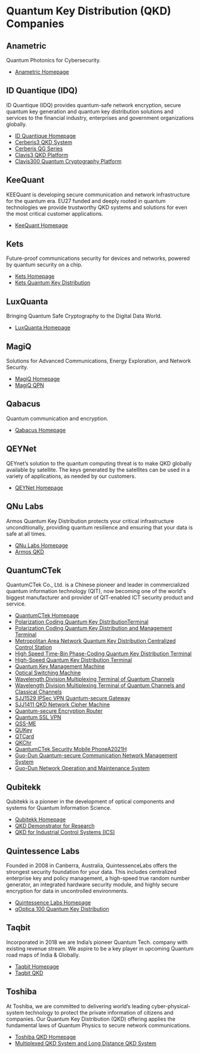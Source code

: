 # Quantum Key Distribution (QKD) Companies

## Anametric

Quantum Photonics for Cybersecurity.

* [Anametric Homepage](https://anametric.com/)

## ID Quantique (IDQ)

ID Quantique (IDQ) provides quantum-safe network encryption, secure quantum key generation and 
quantum key distribution solutions and services to the financial industry, enterprises and 
government organizations globally.

* [ID Quantique Homepage](https://www.idquantique.com/)
* [Cerberis3 QKD System](https://www.idquantique.com/quantum-safe-security/products/cerberis3-qkd-system/)
* [Cerberis QG Series](https://www.idquantique.com/quantum-safe-security/products/cerberis-xg-qkd-system/)
* [Clavis3 QKD Platform](https://www.idquantique.com/quantum-safe-security/products/clavis3-qkd-platform-rd/)
* [Clavis300 Quantum Cryptography Platform](https://www.idquantique.com/quantum-safe-security/products/clavis300-quantum-cryptography-platform/)

## KeeQuant

KEEQuant is developing secure communication and network infrastructure for the quantum era.
EU27 funded and deeply rooted in quantum technologies we provide trustworthy QKD systems and solutions for even the most critical customer applications.

* [KeeQuant Homepage](https://keequant.com/)

## Kets

Future-proof communications security for devices and networks, powered by quantum security on a
chip.

* [Kets Homepage](https://kets-quantum.com/)
* [Kets Quantum Key Distribution](https://kets-quantum.com/quantum-key-distribution/)

## LuxQuanta

Bringing Quantum Safe Cryptography to the Digital Data World.

* [LuxQuanta Homepage](https://luxquanta.com/)

## MagiQ

Solutions for Advanced Communications, Energy Exploration, and Network Security.

* [MagiQ Homepage](https://www.magiqtech.com/)
* [MagiQ QPN](https://www.magiqtech.com/solutions/network-security/)

## Qabacus

Quantum communication and encryption.

* [Qabacus Homepage](https://memcus.com/)

## QEYNet

QEYnet’s solution to the quantum computing threat is to make QKD globally available by satellite.
The keys generated by the satellites can be used in a variety of applications, as needed by our
customers. 

* [QEYNet Homepage](https://www.qeynet.com/)

## QNu Labs

Armos Quantum Key Distribution protects your critical infrastructure unconditionally, providing
quantum resilience and ensuring that your data is safe at all times.​

* [QNu Labs Homepage](https://www.qnulabs.com/)
* [Armos QKD](https://www.qnulabs.com/armos-quantum-key-distribution/)

## QuantumCTek

QuantumCTek Co., Ltd. is a Chinese pioneer and leader in commercialized quantum information
technology (QIT), now becoming one of the world's biggest manufacturer and provider of QIT-enabled
ICT security product and service.

* [QuantumCTek Homepage](http://www.quantum-info.com/English/)
* [Polarization Coding Quantum Key DistributionTerminal](http://www.quantum-info.com/English/product/2017/0901/324.html)
* [Polarization Coding Quantum Key Distribution and Management Terminal](http://www.quantum-info.com/English/product/2017/0901/325.html)
* [Metropolitan Area Network Quantum Key Distribution Centralized Control Station](http://www.quantum-info.com/English/product/2020/0116/584.html)
* [High Speed Time-Bin Phase-Coding Quantum Key Distribution Terminal](http://www.quantum-info.com/English/product/National/2017/1013/407.html)
* [High-Speed Quantum Key Distribution Terminal](http://www.quantum-info.com/English/product/National/2017/0628/282.html)
* [Quantum Key Management Machine](http://www.quantum-info.com/English/product/quantum/2017/0901/326.html)
* [Optical Switching Machine](http://www.quantum-info.com/English/product/quantum/2017/0901/329.html)
* [Wavelength Division Multiplexing Terminal of Quantum Channels](http://www.quantum-info.com/English/product/quantum/2017/0901/330.html)
* [Wavelength Division Multiplexing Terminal of Quantum Channels and Classical Channels](http://www.quantum-info.com/English/product/quantum/2017/0901/331.html)
* [SJJ1529 IPSec VPN Quantum-secure Gateway](http://www.quantum-info.com/English/product/ptwo/guwangjiamiyingyongchanpin/2017/0628/280.html)
* [SJJ1411 QKD Network Cipher Machine](http://www.quantum-info.com/English/product/ptwo/guwangjiamiyingyongchanpin/2017/0628/281.html)
* [Quantum-secure Encryption Router](http://www.quantum-info.com/English/product/ptwo/guwangjiamiyingyongchanpin/2017/0901/328.html)
* [Quantum SSL VPN](http://www.quantum-info.com/English/product/ptwo/yidongjiamiyingyongchanpin/2017/1013/408.html)
* [QSS-ME](http://www.quantum-info.com/English/product/ptwo/yidongjiamiyingyongchanpin/2017/1007/393.html)
* [QUKey](http://www.quantum-info.com/English/product/ptwo/yidongjiamiyingyongchanpin/2017/1007/394.html)
* [QTCard](http://www.quantum-info.com/English/product/ptwo/yidongjiamiyingyongchanpin/2017/1007/395.html)
* [QKChr](http://www.quantum-info.com/English/product/ptwo/yidongjiamiyingyongchanpin/2017/1013/406.html)
* [QuantumCTek Security Mobile PhoneA2021H](http://www.quantum-info.com/English/product/ptwo/yidongjiamiyingyongchanpin/2018/0118/477.html)
* [Guo-Dun Quantum-secure Communication Network Management System](http://www.quantum-info.com/English/product/pthree/guankongruanjian/2017/0901/332.html)
* [Guo-Dun Network Operation and Maintenance System](http://www.quantum-info.com/English/product/pthree/guankongruanjian/2017/0901/333.html)

## Qubitekk

Qubitekk is a pioneer in the development of optical components and systems for Quantum Information
Science.

* [Qubitekk Homepage](http://qubitekk.com/)
* [QKD Demonstrator for Research](http://qubitekk.com/products/qkd-demonstrator-for-research/)
* [QKD for Industrial Control Systems (ICS)](http://qubitekk.com/products/qkd-for-industrial-control-systems-ics/)

## Quintessence Labs

Founded in 2008 in Canberra, Australia, QuintessenceLabs offers the strongest security foundation
for your data. This includes centralized enterprise key and policy management, a high-speed true
random number generator, an integrated hardware security module, and highly secure encryption for
data in uncontrolled environments. 

* [Quintessence Labs Homepage](https://www.quintessencelabs.com/)
* [qOptica 100 Quantum Key Distribution](https://www.quintessencelabs.com/products/quantum-key-distribution-qkd/)

## Taqbit

Incorporated in 2018 we are India’s pioneer Quantum Tech. company with existing revenue stream.
We aspire to be a key player in upcoming Quantum road maps of India & Globally.

* [Taqbit Homepage](http://taqbit.com)
* [Taqbit QKD](http://taqbit.com/qkd.html)

## Toshiba

At Toshiba, we are committed to delivering world’s leading cyber-physical-system technology to
protect the private information of citizens and companies. Our Quantum Key Distribution (QKD)
offering applies the fundamental laws of Quantum Physics to secure network communications. 

* [Toshiba QKD Homepage](https://www.toshiba.co.jp/qkd/en/index.htm)
* [Multiplexed QKD System and Long Distance QKD System](https://www.toshiba.co.jp/qkd/en/products.htm)
